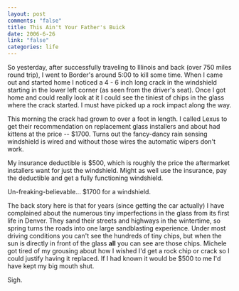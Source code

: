```yaml
--- 
layout: post
comments: "false"
title: This Ain't Your Father's Buick
date: 2006-6-26
link: "false"
categories: life
---
```

So yesterday, after successfully traveling to Illinois and back (over 750 miles round trip), I went to Border's around 5:00 to kill some time. When I came out and started home I noticed a 4 - 6 inch long crack in the windshield starting in the lower left corner (as seen from the driver's seat). Once I got home and could really look at it I could see the tiniest of chips in the glass where the crack started. I must have picked up a rock impact along the way.

This morning the crack had grown to over a foot in length. I called Lexus to get their recommendation on replacement glass installers and about had kittens at the price -- $1700. Turns out the fancy-dancy rain sensing windshield is wired and without those wires the automatic wipers don't work.

My insurance deductible is $500, which is roughly the price the aftermarket installers want for just the windshield. Might as well use the insurance, pay the deductible and get a fully functioning windshield.

Un-freaking-believable... $1700 for a windshield.

The back story here is that for years (since getting the car actually) I have complained about the numerous tiny imperfections in the glass from its first life in Denver. They sand their streets and highways in the wintertime, so spring turns the roads into one large sandblasting experience. Under most driving conditions you can't see the hundreds of tiny chips, but when the sun is directly in front of the glass <strong>all</strong> you can see are those chips. Michele got tired of my grousing about how I wished I'd get a rock chip or crack so I could justify having it replaced. If I had known it would be $500 to me I'd have kept my big mouth shut.

Sigh.
